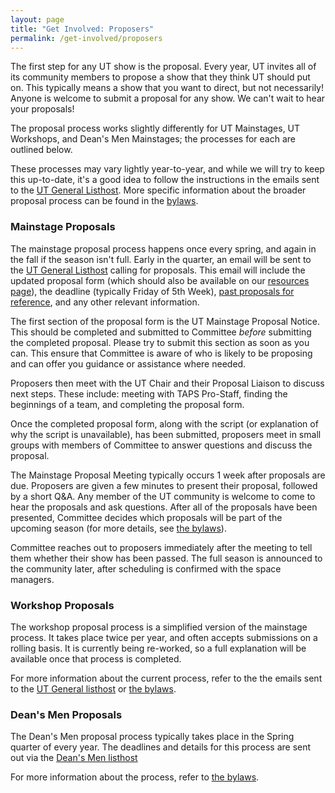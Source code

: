 ```yaml
---
layout: page
title: "Get Involved: Proposers"
permalink: /get-involved/proposers
---
```


The first step for any UT show is the proposal. Every year, UT invites all of its community members to propose a show that they think UT should put on. This typically means a show that you want to direct, but not necessarily! Anyone is welcome to submit a proposal for any show. We can't wait to hear your proposals!

The proposal process works slightly differently for UT Mainstages, UT Workshops, and Dean's Men Mainstages; the processes for each are outlined below. 

These processes may vary lightly year-to-year, and while we will try to keep this up-to-date, it's a good idea to follow the instructions in the emails sent to the [UT General Listhost](/listhosts). More specific information about the broader proposal process can be found in the [bylaws](/bylaws#V-v-the-university-theater-proposal-process).

### Mainstage Proposals

The mainstage proposal process happens once every spring, and again in the fall if the season isn't full. Early in the quarter, an email will be sent to the [UT General Listhost](/listhosts) calling for proposals. This email will include the updated proposal form (which should also be available on our [resources page](/resources)), the deadline (typically Friday of 5th Week), [past proposals for reference](https://drive.google.com/drive/folders/1HuAAugsZYzhmiwkLl4oby_rL0uuALF2-?usp=sharing), and any other relevant information.

The first section of the proposal form is the UT Mainstage Proposal Notice. This should be completed and submitted to Committee *before* submitting the completed proposal. Please try to submit this section as soon as you can. This ensure that Committee is aware of who is likely to be proposing and can offer you guidance or assistance where needed. 

Proposers then meet with the UT Chair and their Proposal Liaison to discuss next steps. These include: meeting with TAPS Pro-Staff, finding the beginnings of a team, and completing the proposal form.

Once the completed proposal form, along with the script (or explanation of why the script is unavailable), has been submitted, proposers meet in small groups with members of Committee to answer questions and discuss the proposal. 

The Mainstage Proposal Meeting typically occurs 1 week after proposals are due. Proposers are given a few minutes to present their proposal, followed by a short Q&A. Any member of the UT community is welcome to come to hear the proposals and ask questions. After all of the proposals have been presented, Committee decides which proposals will be part of the upcoming season (for more details, see [the bylaws](/bylaws#V-B-4)). 

Committee reaches out to proposers immediately after the meeting to tell them whether their show has been passed. The full season is announced to the community later, after scheduling is confirmed with the space managers.


### Workshop Proposals

The workshop proposal process is a simplified version of the mainstage process. It takes place twice per year, and often accepts submissions on a rolling basis. It is currently being re-worked, so a full explanation will be available once that process is completed.

For more information about the current process, refer to the the emails sent to the [UT General listhost](/about/listhosts) or [the bylaws](/bylaws#V-C-1).


### Dean's Men Proposals

The Dean's Men proposal process typically takes place in the Spring quarter of every year. The deadlines and details for this process are sent out via the [Dean's Men listhost](/about/listhosts)

For more information about the process, refer to [the bylaws](/bylaws#II-k-show-proposals).